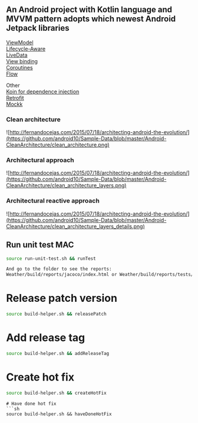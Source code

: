 ## An Android project with Kotlin language and MVVM pattern adopts which newest Android Jetpack libraries
[ViewModel](https://developer.android.com/topic/libraries/architecture/viewmodel)<br/>
[Lifecycle-Aware](https://developer.android.com/topic/libraries/architecture/lifecycle)<br/>
[LiveData](https://developer.android.com/topic/libraries/architecture/livedata)<br/>
[View binding](https://developer.android.com/topic/libraries/view-binding)<br/>
[Coroutines](https://developer.android.com/kotlin/coroutines)<br/>
[Flow](https://developer.android.com/kotlin/flow)<br/>

Other<br/>
[Koin for dependence injection](https://insert-koin.io/)<br/>
[Retrofit](https://square.github.io/retrofit/)<br/>
[Mockk](https://mockk.io)

### Clean architecture
![http://fernandocejas.com/2015/07/18/architecting-android-the-evolution/](https://github.com/android10/Sample-Data/blob/master/Android-CleanArchitecture/clean_architecture.png)

 ### Architectural approach
![http://fernandocejas.com/2015/07/18/architecting-android-the-evolution/](https://github.com/android10/Sample-Data/blob/master/Android-CleanArchitecture/clean_architecture_layers.png)

 ### Architectural reactive approach
![http://fernandocejas.com/2015/07/18/architecting-android-the-evolution/](https://github.com/android10/Sample-Data/blob/master/Android-CleanArchitecture/clean_architecture_layers_details.png)

## Run unit test MAC
```sh
source run-unit-test.sh && runTest

And go to the folder to see the reports:
Weather/build/reports/jacoco/index.html or Weather/build/reports/tests/test/index.html
```

# Release patch version
```sh
source build-helper.sh && releasePatch
```

# Add release tag
```sh
source build-helper.sh && addReleaseTag
```
# Create hot fix
```sh
source build-helper.sh && createHotFix
```
```
# Have done hot fix
```sh
source build-helper.sh && haveDoneHotFix